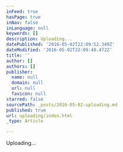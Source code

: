 ```yaml
---
inFeed: true
hasPage: true
inNav: false
inLanguage: null
keywords: []
description: Uploading...
datePublished: '2016-05-02T22:09:52.349Z'
dateModified: '2016-05-02T22:09:48.472Z'
title: ''
author: []
authors: []
publisher:
  name: null
  domain: null
  url: null
  favicon: null
starred: false
sourcePath: _posts/2016-05-02-uploading.md
published: true
url: uploading/index.html
_type: Article

---
```

Uploading...